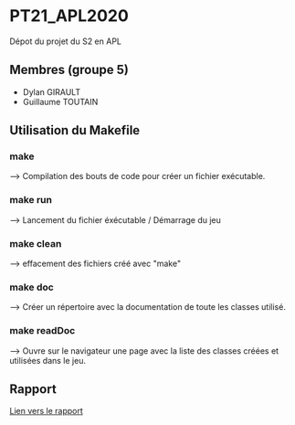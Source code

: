 # PT21_APL2020
Dépot du projet du S2 en APL

## Membres (groupe 5)

* Dylan GIRAULT
* Guillaume TOUTAIN 

## Utilisation du Makefile

### make
 --> Compilation des bouts de code pour créer un fichier exécutable.
 
### make run
 --> Lancement du fichier éxécutable / Démarrage du jeu

### make clean
 --> effacement des fichiers créé avec "make"
 
### make doc
 --> Créer un répertoire avec la documentation de toute les classes utilisé.

### make readDoc
 --> Ouvre sur le navigateur une page avec la liste des classes créées et utilisées dans le jeu.

## Rapport

[Lien vers le rapport](https://github.com/M-Kossy/Candycrush-Lite/blob/main/PT21_APL_DYLAN-GIRAULT_GUILLAUME-TOUTAIN.pdf)
